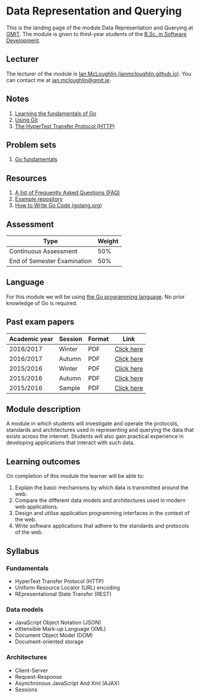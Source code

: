 # Data Representation and Querying

This is the landing page of the module Data Representation and Querying at [GMIT](http://www.gmit.ie).
The module is given to third-year students of the [B.Sc. in Software Development](https://www.gmit.ie/software-development/bachelor-science-computing-software-development).


## Lecturer

The lecturer of the module is [Ian McLoughlin (ianmcloughlin.github.io)](https://ianmcloughlin.github.io).
You can contact me at [ian.mcloughlin@gmit.ie](mailto:ian.mcloughlin@gmit.ie).


## Notes

1. [Learning the fundamentals of Go](notes/go.md)
2. [Using Git](notes/git.md)
3. [The HyperText Transfer Protocol (HTTP)](notes/http.md)


## Problem sets

1. [Go fundamentals](problems/go-fundamentals.md)


## Resources

1. [A list of Frequently Asked Questions (FAQ)](notes/faq.md)
1. [Example repository](https://github.com/data-representation/go-examples)
1. [How to Write Go Code (golang.org)](https://golang.org/doc/code.html)


## Assessment

| Type                         | Weight |
| -----------------------------|--------|
| Continuous Assessment        | 50%    |
| End of Semester Examination  | 50%    |


## Language
For this module we will be using [the Go programming language](https://golang.org/).
No prior knowledge of Go is required.


## Past exam papers

| Academic year  | Session | Format | Link                                    |
|----------------|---------|--------|-----------------------------------------|
| 2016/2017      | Winter  | PDF    | [Click here](resources/1617-data-winter-exam.pdf?raw=true) |
| 2016/2017      | Autumn  | PDF    | [Click here](resources/1617-data-autumn-exam.pdf?raw=true) |
| 2015/2016      | Winter  | PDF    | [Click here](resources/1516-data-winter-exam.pdf?raw=true) |
| 2015/2016      | Autumn  | PDF    | [Click here](resources/1516-data-autumn-exam.pdf?raw=true) |
| 2015/2016      | Sample  | PDF    | [Click here](resources/1516-data-sample-exam.pdf?raw=true) |


## Module description

A module in which students will investigate and operate the protocols, standards and architectures used in representing and querying the data that exists across the internet.
Students will also gain practical experience in developing applications that interact with such data.


## Learning outcomes

On completion of this module the learner will be able to:

1. Explain the basic mechanisms by which data is transmitted around the web.
2. Compare the different data models and architectures used in modern web applications.
3. Design and utilise application programming interfaces in the context of the web.
4. Write software applications that adhere to the standards and protocols of the web.


## Syllabus

### Fundamentals
- HyperText Transfer Protocol (HTTP)
- Uniform Resource Locator (URL) encoding
- REpresentational State Transfer (REST)


### Data models
- JavaScript Object Notation (JSON)
- eXtensible Mark-up Language (XML)
- Document Object Model (DOM)
- Document-oriented storage


### Architectures
- Client-Server
- Request-Response
- Asynchronous JavaScript And Xml (AJAX)
- Sessions

